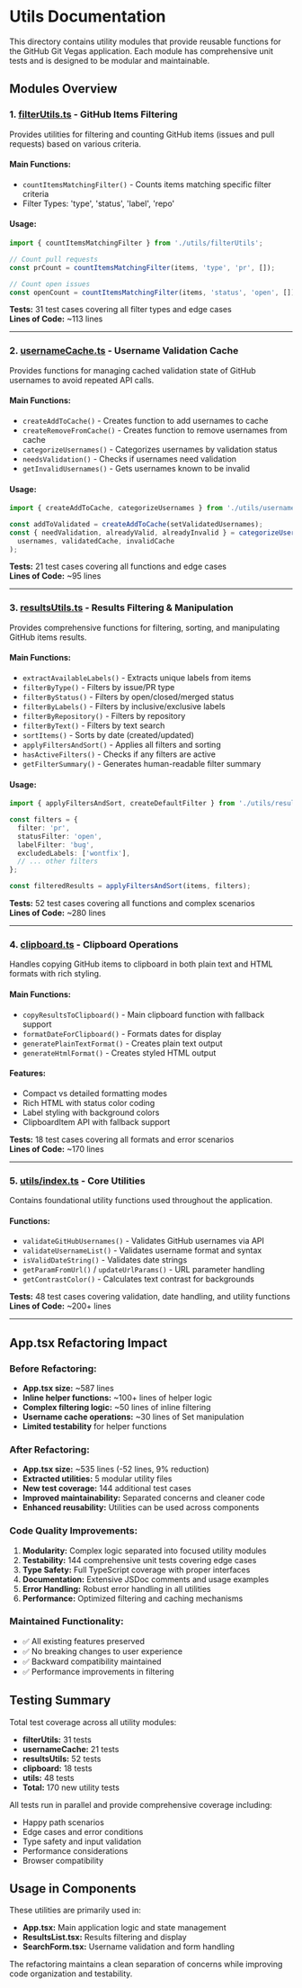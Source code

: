 # Utils Documentation

This directory contains utility modules that provide reusable functions for the GitHub Git Vegas application. Each module has comprehensive unit tests and is designed to be modular and maintainable.

## Modules Overview

### 1. [filterUtils.ts](./filterUtils.ts) - GitHub Items Filtering

Provides utilities for filtering and counting GitHub items (issues and pull requests) based on various criteria.

#### Main Functions:
- `countItemsMatchingFilter()` - Counts items matching specific filter criteria
- Filter Types: 'type', 'status', 'label', 'repo'

#### Usage:
```typescript
import { countItemsMatchingFilter } from './utils/filterUtils';

// Count pull requests
const prCount = countItemsMatchingFilter(items, 'type', 'pr', []);

// Count open issues
const openCount = countItemsMatchingFilter(items, 'status', 'open', []);
```

**Tests:** 31 test cases covering all filter types and edge cases  
**Lines of Code:** ~113 lines

---

### 2. [usernameCache.ts](./usernameCache.ts) - Username Validation Cache

Provides functions for managing cached validation state of GitHub usernames to avoid repeated API calls.

#### Main Functions:
- `createAddToCache()` - Creates function to add usernames to cache
- `createRemoveFromCache()` - Creates function to remove usernames from cache
- `categorizeUsernames()` - Categorizes usernames by validation status
- `needsValidation()` - Checks if usernames need validation
- `getInvalidUsernames()` - Gets usernames known to be invalid

#### Usage:
```typescript
import { createAddToCache, categorizeUsernames } from './utils/usernameCache';

const addToValidated = createAddToCache(setValidatedUsernames);
const { needValidation, alreadyValid, alreadyInvalid } = categorizeUsernames(
  usernames, validatedCache, invalidCache
);
```

**Tests:** 21 test cases covering all functions and edge cases  
**Lines of Code:** ~95 lines

---

### 3. [resultsUtils.ts](./resultsUtils.ts) - Results Filtering & Manipulation

Provides comprehensive functions for filtering, sorting, and manipulating GitHub items results.

#### Main Functions:
- `extractAvailableLabels()` - Extracts unique labels from items
- `filterByType()` - Filters by issue/PR type
- `filterByStatus()` - Filters by open/closed/merged status
- `filterByLabels()` - Filters by inclusive/exclusive labels
- `filterByRepository()` - Filters by repository
- `filterByText()` - Filters by text search
- `sortItems()` - Sorts by date (created/updated)
- `applyFiltersAndSort()` - Applies all filters and sorting
- `hasActiveFilters()` - Checks if any filters are active
- `getFilterSummary()` - Generates human-readable filter summary

#### Usage:
```typescript
import { applyFiltersAndSort, createDefaultFilter } from './utils/resultsUtils';

const filters = {
  filter: 'pr',
  statusFilter: 'open',
  labelFilter: 'bug',
  excludedLabels: ['wontfix'],
  // ... other filters
};

const filteredResults = applyFiltersAndSort(items, filters);
```

**Tests:** 52 test cases covering all functions and complex scenarios  
**Lines of Code:** ~280 lines

---

### 4. [clipboard.ts](./clipboard.ts) - Clipboard Operations

Handles copying GitHub items to clipboard in both plain text and HTML formats with rich styling.

#### Main Functions:
- `copyResultsToClipboard()` - Main clipboard function with fallback support
- `formatDateForClipboard()` - Formats dates for display
- `generatePlainTextFormat()` - Creates plain text output
- `generateHtmlFormat()` - Creates styled HTML output

#### Features:
- Compact vs detailed formatting modes
- Rich HTML with status color coding
- Label styling with background colors
- ClipboardItem API with fallback support

**Tests:** 18 test cases covering all formats and error scenarios  
**Lines of Code:** ~170 lines

---

### 5. [utils/index.ts](../utils.ts) - Core Utilities

Contains foundational utility functions used throughout the application.

#### Functions:
- `validateGitHubUsernames()` - Validates GitHub usernames via API
- `validateUsernameList()` - Validates username format and syntax
- `isValidDateString()` - Validates date strings
- `getParamFromUrl()` / `updateUrlParams()` - URL parameter handling
- `getContrastColor()` - Calculates text contrast for backgrounds

**Tests:** 48 test cases covering validation, date handling, and utility functions  
**Lines of Code:** ~200+ lines

---

## App.tsx Refactoring Impact

### Before Refactoring:
- **App.tsx size:** ~587 lines
- **Inline helper functions:** ~100+ lines of helper logic
- **Complex filtering logic:** ~50 lines of inline filtering
- **Username cache operations:** ~30 lines of Set manipulation
- **Limited testability** for helper functions

### After Refactoring:
- **App.tsx size:** ~535 lines (-52 lines, 9% reduction)
- **Extracted utilities:** 5 modular utility files
- **New test coverage:** 144 additional test cases
- **Improved maintainability:** Separated concerns and cleaner code
- **Enhanced reusability:** Utilities can be used across components

### Code Quality Improvements:

1. **Modularity:** Complex logic separated into focused utility modules
2. **Testability:** 144 comprehensive unit tests covering edge cases
3. **Type Safety:** Full TypeScript coverage with proper interfaces
4. **Documentation:** Extensive JSDoc comments and usage examples
5. **Error Handling:** Robust error handling in all utilities
6. **Performance:** Optimized filtering and caching mechanisms

### Maintained Functionality:
- ✅ All existing features preserved
- ✅ No breaking changes to user experience
- ✅ Backward compatibility maintained
- ✅ Performance improvements in filtering

## Testing Summary

Total test coverage across all utility modules:
- **filterUtils:** 31 tests
- **usernameCache:** 21 tests  
- **resultsUtils:** 52 tests
- **clipboard:** 18 tests
- **utils:** 48 tests
- **Total:** 170 new utility tests

All tests run in parallel and provide comprehensive coverage including:
- Happy path scenarios
- Edge cases and error conditions
- Type safety and input validation
- Performance considerations
- Browser compatibility

## Usage in Components

These utilities are primarily used in:
- **App.tsx:** Main application logic and state management
- **ResultsList.tsx:** Results filtering and display
- **SearchForm.tsx:** Username validation and form handling

The refactoring maintains a clean separation of concerns while improving code organization and testability. 